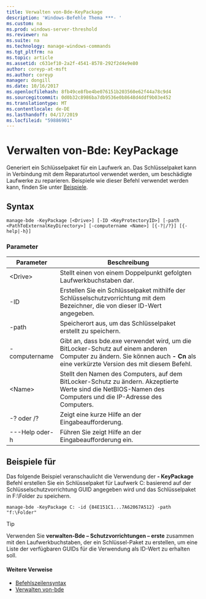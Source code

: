 ```yaml
---
title: Verwalten von-Bde-KeyPackage
description: 'Windows-Befehle Thema ***- '
ms.custom: na
ms.prod: windows-server-threshold
ms.reviewer: na
ms.suite: na
ms.technology: manage-windows-commands
ms.tgt_pltfrm: na
ms.topic: article
ms.assetid: c631ef10-2a2f-4541-8578-292f2d4e9e80
author: coreyp-at-msft
ms.author: coreyp
manager: dongill
ms.date: 10/16/2017
ms.openlocfilehash: 8fb49ce8fbe4be076151b203560e62f44a78c9d4
ms.sourcegitcommit: 0d0b32c8986ba7db9536e0b8648d4ddf9b03e452
ms.translationtype: MT
ms.contentlocale: de-DE
ms.lasthandoff: 04/17/2019
ms.locfileid: "59886901"
---
```

# <a name="manage-bde-keypackage"></a>Verwalten von-Bde: KeyPackage



Generiert ein Schlüsselpaket für ein Laufwerk an. Das Schlüsselpaket kann in Verbindung mit dem Reparaturtool verwendet werden, um beschädigte Laufwerke zu reparieren. Beispiele wie dieser Befehl verwendet werden kann, finden Sie unter [Beispiele](#BKMK_Examples).

## <a name="syntax"></a>Syntax

```
manage-bde -KeyPackage [<Drive>] [-ID <KeyProtectoryID>] [-path <PathToExternalKeyDirectory>] [-computername <Name>] [{-?|/?}] [{-help|-h}]
```

### <a name="parameters"></a>Parameter

|Parameter|Beschreibung|
|---------|-----------|
|\<Drive>|Stellt einen von einem Doppelpunkt gefolgten Laufwerkbuchstaben dar.|
|-ID|Erstellen Sie ein Schlüsselpaket mithilfe der Schlüsselschutzvorrichtung mit dem Bezeichner, die von dieser ID-Wert angegeben.|
|-path|Speicherort aus, um das Schlüsselpaket erstellt zu speichern.|
|-computername|Gibt an, dass bde.exe verwendet wird, um die BitLocker-Schutz auf einem anderen Computer zu ändern. Sie können auch **- Cn** als eine verkürzte Version des mit diesem Befehl.|
|\<Name>|Stellt den Namen des Computers, auf dem BitLocker-Schutz zu ändern. Akzeptierte Werte sind die NetBIOS-Namen des Computers und die IP-Adresse des Computers.|
|-? oder /?|Zeigt eine kurze Hilfe an der Eingabeaufforderung.|
|---Help oder-h|Führen Sie zeigt Hilfe an der Eingabeaufforderung ein.|

## <a name="BKMK_Examples"></a>Beispiele für

Das folgende Beispiel veranschaulicht die Verwendung der **- KeyPackage** Befehl erstellen Sie ein Schlüsselpaket für Laufwerk C: basierend auf der Schlüsselschutzvorrichtung GUID angegeben wird und das Schlüsselpaket in F:\Folder zu speichern.
```
manage-bde -KeyPackage C: -id {84E151C1...7A62067A512} -path "f:\Folder"
```

> [!TIP]
> Verwenden Sie **verwalten-Bde – Schutzvorrichtungen – erste** zusammen mit den Laufwerkbuchstaben, der ein Schlüssel-Paket zu erstellen, um eine Liste der verfügbaren GUIDs für die Verwendung als ID-Wert zu erhalten soll.

#### <a name="additional-references"></a>Weitere Verweise

-   [Befehlszeilensyntax](command-line-syntax-key.md)
-   [Verwalten von-bde](manage-bde.md)
